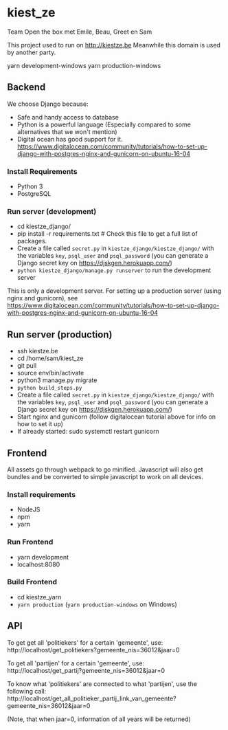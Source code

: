 # kiest_ze
Team Open the box met Emile, Beau, Greet en Sam

This project used to run on http://kiestze.be Meanwhile this domain is used by another party.

yarn development-windows
yarn production-windows

## Backend
We choose Django because:
- Safe and handy access  to database
- Python is a powerful language (Especially compared to some alternatives that we won't mention)
- Digital ocean has good support for it. https://www.digitalocean.com/community/tutorials/how-to-set-up-django-with-postgres-nginx-and-gunicorn-on-ubuntu-16-04

### Install Requirements
- Python 3
- PostgreSQL

### Run server (development)
- cd kiestze_django/
- pip install -r requirements.txt # Check this file to get a full list of packages.
- Create a file called `secret.py` in `kiestze_django/kiestze_django/` with the variables `key`, `psql_user` and `psql_password` (you can generate a Django secret key on https://djskgen.herokuapp.com/)
- `python kiestze_django/manage.py runserver` to run the development server

This is only a development server. For setting up a production server (using nginx and gunicorn), see  
https://www.digitalocean.com/community/tutorials/how-to-set-up-django-with-postgres-nginx-and-gunicorn-on-ubuntu-16-04

## Run server (production)
- ssh kiestze.be
- cd /home/sam/kiest_ze
- git pull
- source env/bin/activate
- python3 manage.py migrate
- `python build_steps.py`
- Create a file called `secret.py` in `kiestze_django/kiestze_django/` with the variables `key`, `psql_user` and `psql_password` (you can generate a Django secret key on https://djskgen.herokuapp.com/)
- Start nginx and gunicorn (follow digitalocean tutorial above for info on how to set it up)
- If already started: sudo systemctl restart gunicorn

## Frontend
All assets go through webpack to go minified. Javascript will also get bundles and be converted to simple javascript to work on all devices.

### Install requirements
- NodeJS
- npm
- yarn


### Run Frontend
- yarn development
- localhost:8080

### Build Frontend
- cd kiestze_yarn
- `yarn production` (`yarn production-windows` on Windows)


## API
To get get all 'politiekers' for a certain 'gemeente', use:  
http://localhost/get_politiekers?gemeente_nis=36012&jaar=0

To get all 'partijen' for a certain 'gemeente', use:  
http://localhost/get_partij?gemeente_nis=36012&jaar=0

To know what 'politiekers' are connected to what 'partijen', use the following call:  
http://localhost/get_all_politieker_partij_link_van_gemeente?gemeente_nis=36012&jaar=0

(Note, that when jaar=0, information of all years will be returned)
